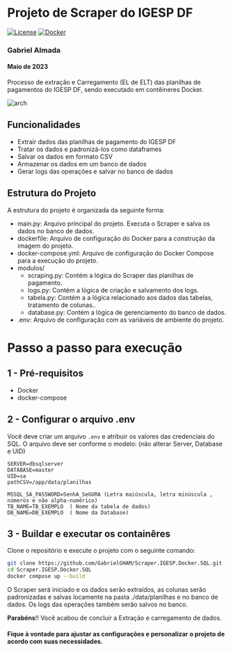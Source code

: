# Projeto de Scraper do IGESP DF
[![License](https://img.shields.io/badge/License-MIT-blue.svg)](https://opensource.org/licenses/MIT)
[![Docker](https://img.shields.io/badge/Docker-Python-blue.svg)](https://docker.com/)
### Gabriel Almada
#### Maio de 2023

Processo de extração e Carregamento (EL de ELT) das planilhas de pagamentos do IGESP DF, sendo executado em contêineres Docker.

![arch](https://i.imgur.com/YD3V6d5.png)



## Funcionalidades
- Extrair dados das planilhas de pagamento do IGESP DF
- Tratar os dados e padronizá-los como dataframes
- Salvar os dados em formato CSV
- Armazenar os dados em um banco de dados
- Gerar logs das operações e salvar no banco de dados


## Estrutura do Projeto
A estrutura do projeto é organizada da seguinte forma:

- main.py: Arquivo principal do projeto. Executa o Scraper e salva os dados no banco de dados.
- dockerfile: Arquivo de configuração do Docker para a construção da imagem do projeto.
- docker-compose.yml: Arquivo de configuração do Docker Compose para a execução do projeto.
- modulos/
  - scraping.py: Contém a lógica do Scraper das planilhas de pagamento.
  - logs.py: Contém a lógica de criação e salvamento dos logs.
  - tabela.py: Contém a a lógica relacionado aos dados das tabelas, tratamento de colunas..
  - database.py: Contém a lógica de gerenciamento do banco de dados.
- .env: Arquivo de configuração com as variáveis de ambiente do projeto.
# Passo a passo para execução

## 1 - Pré-requisitos

- Docker
- docker-compose

## 2 - Configurar o arquivo .env

Você deve criar um arquivo `.env` e atribuir os valores das credenciais do SQL. O arquivo deve ser conforme o modelo:
(não alterar Server, Database e UID)
```
SERVER=dbsqlserver
DATABASE=master
UID=sa
pathCSV=/app/data/planilhas

MSSQL_SA_PASSWORD=SenhA_SeGURA (Letra maiúscula, letra minúscula , números e não alpha-numérico)
TB_NAME=TB_EXEMPLO  ( Nome da tabela de dados)
DB_NAME=DB_EXEMPLO  ( Nome da Database)
```
## 3 - Buildar e executar os containêres 
Clone o repositório e execute o projeto com o seguinte comando:

```bash
git clone https://github.com/GabrielGHAM/Scraper.IGESP.Docker.SQL.git
cd Scraper.IGESP.Docker.SQL
docker compose up --build
```

O Scraper será iniciado e os dados serão extraídos, as colunas serão padronizadas e salvas locamente na pasta ./data/planilhas e no banco de dados.
Os logs das operações também serão salvos no banco.

**Parabéns**!! Você acabou de concluir a Extração e carregamento de dados.

#### Fique à vontade para ajustar as configurações e personalizar o projeto de acordo com suas necessidades.
